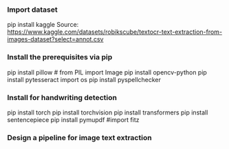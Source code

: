 ### Import dataset
pip install kaggle
Source: https://www.kaggle.com/datasets/robikscube/textocr-text-extraction-from-images-dataset?select=annot.csv

### Install the prerequisites via pip
pip install pillow # from PIL import Image
pip install opencv-python
pip install pytesseract
import os
pip install pyspellchecker

### Install for handwriting detection
pip install torch
pip install torchvision
pip install transformers
pip install sentencepiece
pip install pymupdf #import fitz


### Design a pipeline for image text extraction